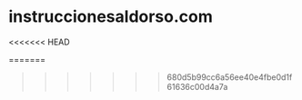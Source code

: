 instruccionesaldorso.com
========================
<<<<<<< HEAD

=======
>>>>>>> 680d5b99cc6a56ee40e4fbe0d1f61636c00d4a7a
